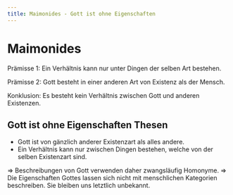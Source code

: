 ```yaml
---
title: Maimonides - Gott ist ohne Eigenschaften
---
```

# Maimonides

Prämisse 1: Ein Verhältnis kann nur unter Dingen der selben Art bestehen.

Prämisse 2: Gott besteht in einer anderen Art von Existenz als der Mensch.

Konklusion: Es besteht kein Verhältnis zwischen Gott und anderen Existenzen.

## Gott ist ohne Eigenschaften Thesen

- Gott ist von gänzlich anderer Existenzart als alles andere.
- Ein Verhältnis kann nur zwischen Dingen bestehen, welche von der selben Existenzart sind. 

=> Beschreibungen von Gott verwenden daher zwangsläufig Homonyme. 
=> Die Eigenschaften Gottes lassen sich nicht mit menschlichen Kategorien beschreiben. Sie bleiben uns letztlich unbekannt.